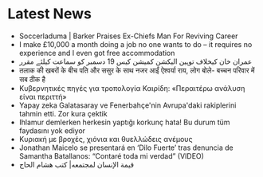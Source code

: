 # Latest News
-  Soccerladuma | Barker Praises Ex-Chiefs Man For Reviving Career
-  I make £10,000 a month doing a job no one wants to do – it requires no experience and I even got free accommodation
-  عمران خان کیخلاف توہین الیکشن کمیشن کیس 19 دسمبر کو سماعت کیلئے مقرر
-  तलाक की खबरों के बीच पति और ससुर के साथ नजर आईं ऐश्वर्या राय, लोग बोले- बच्चन परिवार में सब ठीक है
-  Κυβερνητικές πηγές για τροπολογία Καιρίδη: «Περαιτέρω ανάλυση είναι περιττή»
-  Yapay zeka Galatasaray ve Fenerbahçe'nin Avrupa'daki rakiplerini tahmin etti. Zor kura çektik
-  Ihlamur demlerken herkesin yaptığı korkunç hata! Bu durum tüm faydasını yok ediyor
-  Κυριακή με βροχές, χιόνια και θυελλώδεις ανέμους
-  Jonathan Maicelo se presentará en ‘Dilo Fuerte’ tras denuncia de Samantha Batallanos: “Contaré toda mi verdad” (VIDEO)
-  قيمة الإنسان لمجتمعه| كتب هشام الحاج
